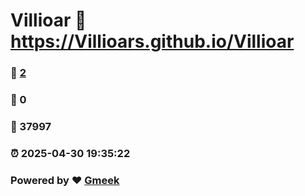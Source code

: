 # Villioar :link: https://Villioars.github.io/Villioar 
### :page_facing_up: [2](https://Villioars.github.io/Villioar/tag.html) 
### :speech_balloon: 0 
### :hibiscus: 37997 
### :alarm_clock: 2025-04-30 19:35:22 
### Powered by :heart: [Gmeek](https://github.com/Meekdai/Gmeek)
